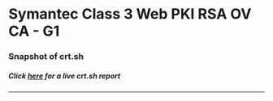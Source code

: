 # Symantec Class 3 Web PKI RSA OV CA - G1
### Snapshot of crt.sh
##### Click [here](https://crt.sh/?q=A5A6B2EF891426EAB0F6106B2B0B132D01A1CEC520085F80645905949BD3286A) for a live crt.sh report

---
